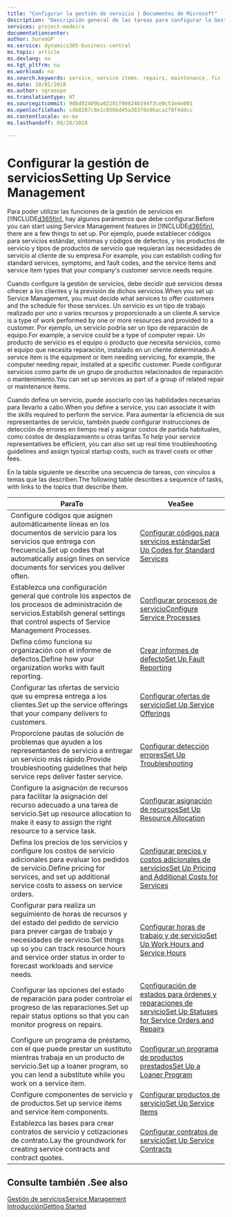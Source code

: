 ```yaml
---
title: "Configurar la gestión de servicio | Documentos de Microsoft"
description: "Descripción general de las tareas para configurar la Gestión de servicios para adaptarla a la forma en que sus organizaciones gestionan sus servicios."
services: project-madeira
documentationcenter: 
author: SorenGP
ms.service: dynamics365-business-central
ms.topic: article
ms.devlang: na
ms.tgt_pltfrm: na
ms.workload: na
ms.search.keywords: service, service items, repairs, maintenance, fix
ms.date: 10/01/2018
ms.author: sgroespe
ms.translationtype: HT
ms.sourcegitcommit: 9dbd92409ba02281f008246194f3ce0c53e4e001
ms.openlocfilehash: c4b8287c8e1c056bd45a30376e96aca1f8f4ddcc
ms.contentlocale: es-mx
ms.lasthandoff: 09/28/2018

---
```


# <a name="setting-up-service-management"></a><span data-ttu-id="1ad5c-103">Configurar la gestión de servicios</span><span class="sxs-lookup"><span data-stu-id="1ad5c-103">Setting Up Service Management</span></span>
<span data-ttu-id="1ad5c-104">Para poder utilizar las funciones de la gestión de servicios en [!INCLUDE[d365fin](includes/d365fin_md.md)], hay algunos parámetros que debe configurar.</span><span class="sxs-lookup"><span data-stu-id="1ad5c-104">Before you can start using Service Management features in [!INCLUDE[d365fin](includes/d365fin_md.md)], there are a few things to set up.</span></span> <span data-ttu-id="1ad5c-105">Por ejemplo, puede establecer códigos para servicios estándar, síntomas y códigos de defectos, y los productos de servicio y tipos de productos de servicio que requieran las necesidades de servicio al cliente de su empresa.</span><span class="sxs-lookup"><span data-stu-id="1ad5c-105">For example, you can establish coding for standard services, symptoms, and fault codes, and the service items and service item types that your company's customer service needs require.</span></span>  

<span data-ttu-id="1ad5c-106">Cuando configure la gestión de servicios, debe decidir qué servicios desea ofrecer a los clientes y la previsión de dichos servicios.</span><span class="sxs-lookup"><span data-stu-id="1ad5c-106">When you set up Service Management, you must decide what services to offer customers and the schedule for those services.</span></span> <span data-ttu-id="1ad5c-107">Un servicio es un tipo de trabajo realizado por uno o varios recursos y proporcionado a un cliente.</span><span class="sxs-lookup"><span data-stu-id="1ad5c-107">A service is a type of work performed by one or more resources and provided to a customer.</span></span> <span data-ttu-id="1ad5c-108">Por ejemplo, un servicio podría ser un tipo de reparación de equipo.</span><span class="sxs-lookup"><span data-stu-id="1ad5c-108">For example, a service could be a type of computer repair.</span></span> <span data-ttu-id="1ad5c-109">Un producto de servicio es el equipo o producto que necesita servicios, como el equipo que necesita reparación, instalado en un cliente determinado.</span><span class="sxs-lookup"><span data-stu-id="1ad5c-109">A service item is the equipment or item needing servicing, for example, the computer needing repair, installed at a specific customer.</span></span> <span data-ttu-id="1ad5c-110">Puede configurar servicios como parte de un grupo de productos relacionados de reparación o mantenimiento.</span><span class="sxs-lookup"><span data-stu-id="1ad5c-110">You can set up services as part of a group of related repair or maintenance items.</span></span>  
  
<span data-ttu-id="1ad5c-111">Cuando defina un servicio, puede asociarlo con las habilidades necesarias para llevarlo a cabo.</span><span class="sxs-lookup"><span data-stu-id="1ad5c-111">When you define a service, you can associate it with the skills required to perform the service.</span></span> <span data-ttu-id="1ad5c-112">Para aumentar la eficiencia de sus representantes de servicio, también puede configurar instrucciones de detección de errores en tiempo real y asignar costos de partida habituales, como costos de desplazamiento u otras tarifas.</span><span class="sxs-lookup"><span data-stu-id="1ad5c-112">To help your service representatives be efficient, you can also set up real time troubleshooting guidelines and assign typical startup costs, such as travel costs or other fees.</span></span>  

<span data-ttu-id="1ad5c-113">En la tabla siguiente se describe una secuencia de tareas, con vínculos a temas que las describen.</span><span class="sxs-lookup"><span data-stu-id="1ad5c-113">The following table describes a sequence of tasks, with links to the topics that describe them.</span></span>  
  
| <span data-ttu-id="1ad5c-114">Para</span><span class="sxs-lookup"><span data-stu-id="1ad5c-114">To</span></span> | <span data-ttu-id="1ad5c-115">Vea</span><span class="sxs-lookup"><span data-stu-id="1ad5c-115">See</span></span> |
| --- | --- |
| <span data-ttu-id="1ad5c-116">Configure códigos que asignen automáticamente líneas en los documentos de servicio para los servicios que entrega con frecuencia.</span><span class="sxs-lookup"><span data-stu-id="1ad5c-116">Set up codes that automatically assign lines on service documents for services you deliver often.</span></span> |[<span data-ttu-id="1ad5c-117">Configurar códigos para servicios estándar</span><span class="sxs-lookup"><span data-stu-id="1ad5c-117">Set Up Codes for Standard Services</span></span>](service-how-setup-service-coding.md)|
| <span data-ttu-id="1ad5c-118">Establezca una configuración general que controle los aspectos de los procesos de administración de servicios.</span><span class="sxs-lookup"><span data-stu-id="1ad5c-118">Establish general settings that control aspects of Service Management Processes.</span></span>|[<span data-ttu-id="1ad5c-119">Configurar procesos de servicio</span><span class="sxs-lookup"><span data-stu-id="1ad5c-119">Configure Service Processes</span></span>](service-setup-service-processes.md)|
| <span data-ttu-id="1ad5c-120">Defina cómo funciona su organización con el informe de defectos.</span><span class="sxs-lookup"><span data-stu-id="1ad5c-120">Define how your organization works with fault reporting.</span></span> |[<span data-ttu-id="1ad5c-121">Crear informes de defecto</span><span class="sxs-lookup"><span data-stu-id="1ad5c-121">Set Up Fault Reporting</span></span>](service-how-setup-fault-reporting.md) |
| <span data-ttu-id="1ad5c-122">Configurar las ofertas de servicio que su empresa entrega a los clientes.</span><span class="sxs-lookup"><span data-stu-id="1ad5c-122">Set up the service offerings that your company delivers to customers.</span></span>|[<span data-ttu-id="1ad5c-123">Configurar ofertas de servicio</span><span class="sxs-lookup"><span data-stu-id="1ad5c-123">Set Up Service Offerings</span></span>](service-how-setup-service-offerings.md)|
| <span data-ttu-id="1ad5c-124">Proporcione pautas de solución de problemas que ayuden a los representantes de servicio a entregar un servicio más rápido.</span><span class="sxs-lookup"><span data-stu-id="1ad5c-124">Provide troubleshooting guidelines that help service reps deliver faster service.</span></span> |[<span data-ttu-id="1ad5c-125">Configurar detección errores</span><span class="sxs-lookup"><span data-stu-id="1ad5c-125">Set Up Troubleshooting</span></span>](service-how-setup-troubleshooting.md) |
| <span data-ttu-id="1ad5c-126">Configure la asignación de recursos para facilitar la asignación del recurso adecuado a una tarea de servicio.</span><span class="sxs-lookup"><span data-stu-id="1ad5c-126">Set up resource allocation to make it easy to assign the right resource to a service task.</span></span> |[<span data-ttu-id="1ad5c-127">Configurar asignación de recursos</span><span class="sxs-lookup"><span data-stu-id="1ad5c-127">Set Up Resource Allocation</span></span>](service-how-setup-resource-allocation.md) |
| <span data-ttu-id="1ad5c-128">Defina los precios de los servicios y configure los costos de servicio adicionales para evaluar los pedidos de servicio.</span><span class="sxs-lookup"><span data-stu-id="1ad5c-128">Define pricing for services, and set up additional service costs to assess on service orders.</span></span> |[<span data-ttu-id="1ad5c-129">Configurar precios y costos adicionales de servicios</span><span class="sxs-lookup"><span data-stu-id="1ad5c-129">Set Up Pricing and Additional Costs for Services</span></span>](service-how-setup-service-costs-pricing.md)|
| <span data-ttu-id="1ad5c-130">Configurar para realiza un seguimiento de horas de recursos y del estado del pedido de servicio para prever cargas de trabajo y necesidades de servicio.</span><span class="sxs-lookup"><span data-stu-id="1ad5c-130">Set things up so you can track resource hours and service order status in order to forecast workloads and service needs.</span></span>|[<span data-ttu-id="1ad5c-131">Configurar horas de trabajo y de servicio</span><span class="sxs-lookup"><span data-stu-id="1ad5c-131">Set Up Work Hours and Service Hours</span></span>](service-how-setup-work-service-hours.md)|
| <span data-ttu-id="1ad5c-132">Configurar las opciones del estado de reparación para poder controlar el progreso de las reparaciones.</span><span class="sxs-lookup"><span data-stu-id="1ad5c-132">Set up repair status options so that you can monitor progress on repairs.</span></span> | [<span data-ttu-id="1ad5c-133">Configuración de estados para órdenes y reparaciones de servicio</span><span class="sxs-lookup"><span data-stu-id="1ad5c-133">Set Up Statuses for Service Orders and Repairs</span></span>](service-order-repair-status.md)|
| <span data-ttu-id="1ad5c-134">Configure un programa de préstamo, con el que puede prestar un sustituto mientras trabaja en un producto de servicio.</span><span class="sxs-lookup"><span data-stu-id="1ad5c-134">Set up a loaner program, so you can lend a substitute while you work on a service item.</span></span> |[<span data-ttu-id="1ad5c-135">Configurar un programa de productos prestados</span><span class="sxs-lookup"><span data-stu-id="1ad5c-135">Set Up a Loaner Program</span></span>](service-how-setup-loaner-program.md) |
| <span data-ttu-id="1ad5c-136">Configure componentes de servicio y de productos.</span><span class="sxs-lookup"><span data-stu-id="1ad5c-136">Set up service items and service item components.</span></span> |[<span data-ttu-id="1ad5c-137">Configurar productos de servicio</span><span class="sxs-lookup"><span data-stu-id="1ad5c-137">Set Up Service Items</span></span>](service-how-setup-service-items.md) |
| <span data-ttu-id="1ad5c-138">Establezca las bases para crear contratos de servicio y cotizaciones de contrato.</span><span class="sxs-lookup"><span data-stu-id="1ad5c-138">Lay the groundwork for creating service contracts and contract quotes.</span></span> |[<span data-ttu-id="1ad5c-139">Configurar contratos de servicio</span><span class="sxs-lookup"><span data-stu-id="1ad5c-139">Set Up Service Contracts</span></span>](service-how-setup-service-contracts.md) |

## <a name="see-also"></a><span data-ttu-id="1ad5c-140">Consulte también .</span><span class="sxs-lookup"><span data-stu-id="1ad5c-140">See also</span></span>
[<span data-ttu-id="1ad5c-141">Gestión de servicios</span><span class="sxs-lookup"><span data-stu-id="1ad5c-141">Service Management</span></span>](service-service.md)  
[<span data-ttu-id="1ad5c-142">Introducción</span><span class="sxs-lookup"><span data-stu-id="1ad5c-142">Getting Started</span></span>](product-get-started.md)  

